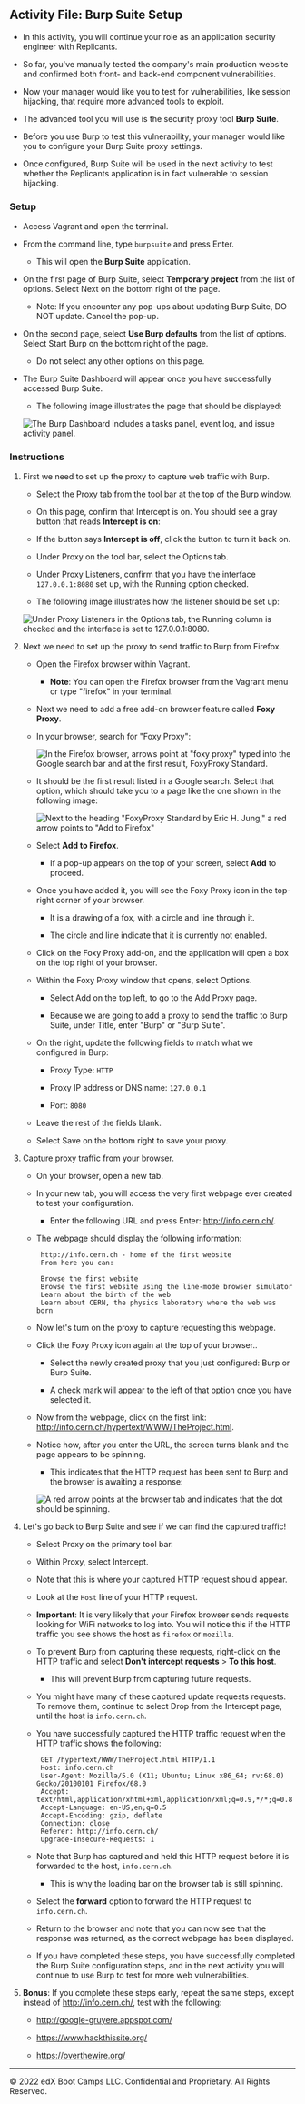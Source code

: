 ## Activity File: Burp Suite Setup 

- In this activity, you will continue your role as an application security engineer with Replicants.

- So far, you've manually tested the company's main production website and confirmed both front- and back-end component vulnerabilities.

- Now your manager would like you to test for vulnerabilities, like session hijacking, that require more advanced tools to exploit.

- The advanced tool you will use is the security proxy tool **Burp Suite**.

- Before you use Burp to test this vulnerability, your manager would like you to configure your Burp Suite proxy settings.

- Once configured, Burp Suite will be used in the next activity to test whether the Replicants application is in fact vulnerable to session hijacking.

### Setup

- Access Vagrant and open the terminal.

- From the command line, type `burpsuite` and press Enter.
  - This will open the **Burp Suite** application.

- On the first page of Burp Suite, select **Temporary project** from the list of options. Select Next on the bottom right of the page.
  
  - Note: If you encounter any pop-ups about updating Burp Suite, DO NOT update. Cancel the pop-up.

- On the second page, select **Use Burp defaults** from the list of options. Select Start Burp on the bottom right of the page.

  - Do not select any other options on this page. 
  
- The Burp Suite Dashboard will appear once you have successfully accessed Burp Suite. 

  - The following image illustrates the page that should be displayed:
  
  ![The Burp Dashboard includes a tasks panel, event log, and issue activity panel.](Images/burp_dashboard.png)
  
 ### Instructions 
 
1. First we need to set up the proxy to capture web traffic with Burp.

    - Select the Proxy tab from the tool bar at the top of the Burp window.

    - On this page, confirm that Intercept is on. You should see a gray button that reads **Intercept is on**:

   - If the button says **Intercept is off**, click the button to turn it back on.

   - Under Proxy on the tool bar, select the Options tab.

    - Under Proxy Listeners, confirm that you have the interface `127.0.0.1:8080` set up, with the Running option checked.

     - The following image illustrates how the listener should be set up:
      
      ![Under Proxy Listeners in the Options tab, the Running column is checked and the interface is set to 127.0.0.1:8080.](Images/burp_options.png)
     
2. Next we need to set up the proxy to send traffic to Burp from Firefox.

    - Open the Firefox browser within Vagrant.
    
      - **Note**: You can open the Firefox browser from the Vagrant menu or type "firefox" in your terminal.

   - Next we need to add a free add-on browser feature called **Foxy Proxy**.

   - In your browser, search for "Foxy Proxy":

      ![In the Firefox browser, arrows point at "foxy proxy" typed into the Google search bar and at the first result, FoxyProxy Standard.](Images/foxy1.png) 

   - It should be the first result listed in a Google search. Select that option, which should take you to a page like the one shown in the following image:
      
      ![Next to the heading "FoxyProxy Standard by Eric H. Jung," a red arrow points to "Add to Firefox"](Images/foxy2.png) 
      
   - Select **Add to Firefox**.
      
      - If a pop-up appears on the top of your screen, select **Add** to proceed.
     
   - Once you have added it, you will see the Foxy Proxy icon in the top-right corner of your browser.

      - It is a drawing of a fox, with a circle and line through it.
    
      - The circle and line indicate that it is currently not enabled.
    
    - Click on the Foxy Proxy add-on, and the application will open a box on the top right of your browser.
    
   - Within the Foxy Proxy window that opens, select Options.
    
      - Select Add on the top left, to go to the Add Proxy page.
    
      - Because we are going to add a proxy to send the traffic to Burp Suite, under Title, enter "Burp" or "Burp Suite".
    
    - On the right, update the following fields to match what we configured in Burp:

      - Proxy Type: `HTTP`

      - Proxy IP address or DNS name: `127.0.0.1`
      
      - Port: `8080`
    
    - Leave the rest of the fields blank.
   
   - Select Save on the bottom right to save your proxy.

3. Capture proxy traffic from your browser.

   - On your browser, open a new tab.

   - In your new tab, you will access the very first webpage ever created to test your configuration.

     - Enter the following URL and press Enter: <http://info.cern.ch/>.

   - The webpage should display the following information:
        
          http://info.cern.ch - home of the first website
          From here you can:

          Browse the first website
          Browse the first website using the line-mode browser simulator
          Learn about the birth of the web
          Learn about CERN, the physics laboratory where the web was born
   
   - Now let's turn on the proxy to capture requesting this webpage.

   - Click the Foxy Proxy icon again at the top of your browser..
     
     - Select the newly created proxy that you just configured: Burp or Burp Suite.

     - A check mark will appear to the left of that option once you have selected it. 

   - Now from the webpage, click on the first link: <http://info.cern.ch/hypertext/WWW/TheProject.html>.

   - Notice how, after you enter the URL, the screen turns blank and the page appears to be spinning.

     - This indicates that the HTTP request has been sent to Burp and the browser is awaiting a response:
   
      ![A red arrow points at the browser tab and indicates that the dot should be spinning.](Images/proxy1.png)
   
4. Let's go back to Burp Suite and see if we can find the captured traffic!

    - Select Proxy on the primary tool bar.
    
    - Within Proxy, select Intercept.
    
    - Note that this is where your captured HTTP request should appear.
   
    - Look at the `Host` line of your HTTP request.
   
     - **Important**: It is very likely that your Firefox browser sends requests looking for WiFi networks to log into. You will notice this if the HTTP traffic you see shows the host as `firefox` or `mozilla`.
   
     - To prevent Burp from capturing these requests, right-click on the HTTP traffic and select **Don't intercept requests** > **To this host**.

       - This will prevent Burp from capturing future requests. 

      - You might have many of these captured update requests requests. To remove them, continue to select Drop from the Intercept page, until the host is `info.cern.ch`.
        
   - You have successfully captured the HTTP traffic request when the HTTP traffic shows the following:
    
          GET /hypertext/WWW/TheProject.html HTTP/1.1
          Host: info.cern.ch
          User-Agent: Mozilla/5.0 (X11; Ubuntu; Linux x86_64; rv:68.0) Gecko/20100101 Firefox/68.0
          Accept: text/html,application/xhtml+xml,application/xml;q=0.9,*/*;q=0.8
          Accept-Language: en-US,en;q=0.5
          Accept-Encoding: gzip, deflate
          Connection: close
          Referer: http://info.cern.ch/
          Upgrade-Insecure-Requests: 1
  
    - Note that Burp has captured and held this HTTP request before it is forwarded to the host, `info.cern.ch`.

      - This is why the loading bar on the browser tab is still spinning.

    - Select the **forward** option to forward the HTTP request to `info.cern.ch`.
    
    - Return to the browser and note that you can now see that the response was returned, as the correct webpage has been displayed.
    
    - If you have completed these steps, you have successfully completed the Burp Suite configuration steps, and in the next activity you will continue to use Burp to test for more web vulnerabilities.
  
5. **Bonus**: If you complete these steps early, repeat the same steps, except instead of <http://info.cern.ch/>, test with the following:

      - <http://google-gruyere.appspot.com/>
    
      - <https://www.hackthissite.org/>
    
      - <https://overthewire.org/>
    
___

© 2022 edX Boot Camps LLC. Confidential and Proprietary. All Rights Reserved. 
